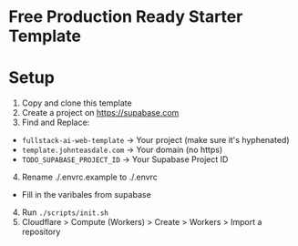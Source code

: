 # Free Production Ready Starter Template

# Setup

1. Copy and clone this template
2. Create a project on https://supabase.com
3. Find and Replace:
  - `fullstack-ai-web-template` -> Your project (make sure it's hyphenated)
  - `template.johnteasdale.com` -> Your domain (no https)
  - `TODO_SUPABASE_PROJECT_ID` -> Your Supabase Project ID
4. Rename ./.envrc.example to ./.envrc
  - Fill in the varibales from supabase
4. Run `./scripts/init.sh`
5. Cloudflare > Compute (Workers) > Create > Workers > Import a repository



